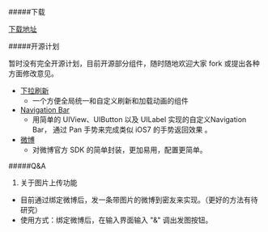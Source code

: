 
#####下载

[下载地址](https://itunes.apple.com/us/app/v2ex-chuang-yi-gong-zuo-zhe/id898181535?ls=1&mt=8)

#####开源计划

暂时没有完全开源计划，目前开源部分组件，随时随地欢迎大家 fork 或提出各种方面修改意见。

  * [下拉刷新](https://github.com/singro/SCPullRefresh)
    * 一个方便全局统一和自定义刷新和加载动画的组件
  * [Navigation Bar](https://github.com/singro/SCNavigation)
    * 用简单的 UIView、UIButton 以及 UILabel 实现的自定义Navigation Bar， 通过 Pan 手势来完成类似 iOS7 的手势返回效果 。
  * [微博](https://github.com/singro/SCWeiboManager)
    * 对微博官方 SDK 的简单封装，更加易用，配置更简单。

#####Q&A

1. 关于图片上传功能
  * 目前通过绑定微博后，发一条带图片的微博到密友来实现。（更好的方法有待研究）
  * 使用方式：绑定微博后，在输入界面输入 "&" 调出发图按钮。

